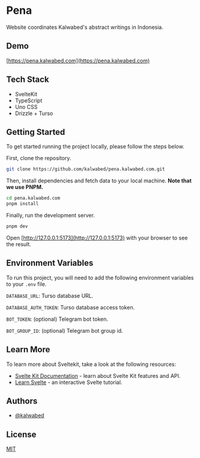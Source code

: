 # Pena

Website coordinates Kalwabed's abstract writings in Indonesia.

## Demo

[https://pena.kalwabed.com](https://pena.kalwabed.com)

## Tech Stack

- SvelteKit
- TypeScript
- Uno CSS
- Drizzle + Turso

## Getting Started

To get started running the project locally, please follow the steps below.

First, clone the repository.

```bash
git clone https://github.com/kalwabed/pena.kalwabed.com.git
```

Then, install dependencies and fetch data to your local machine. **Note that we use PNPM.**

```bash
cd pena.kalwabed.com
pnpm install
```

Finally, run the development server.

```bash
pnpm dev
```

Open [http://127.0.0.1:5173](http://127.0.0.1:5173) with your browser to see the result.

## Environment Variables

To run this project, you will need to add the following environment variables to your `.env` file.

`DATABASE_URL`: Turso database URL.

`DATABASE_AUTH_TOKEN`: Turso database access token.

`BOT_TOKEN`: (optional) Telegram bot token.

`BOT_GROUP_ID`: (optional) Telegram bot group id.

## Learn More

To learn more about Sveltekit, take a look at the following resources:

- [Svelte Kit Documentation](https://kit.svelte.dev/docs/introduction) - learn about Svelte Kit features and API.
- [Learn Svelte](https://learn.svelte.dev/tutorial/welcome-to-svelte) - an interactive Svelte tutorial.

## Authors

- [@kalwabed](https://www.github.com/kalwabed)

## License

[MIT](https://choosealicense.com/licenses/mit/)
